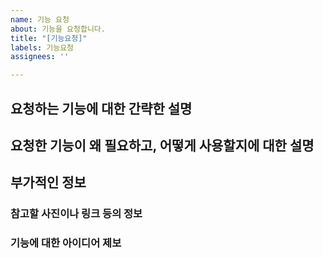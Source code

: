 ```yaml
---
name: 기능 요청
about: 기능을 요청합니다.
title: "[기능요청]"
labels: 기능요청
assignees: ''

---
```


## 요청하는 기능에 대한 간략한 설명

## 요청한 기능이 왜 필요하고, 어떻게 사용할지에 대한 설명

## 부가적인 정보
### 참고할 사진이나 링크 등의 정보
### 기능에 대한 아이디어 제보
